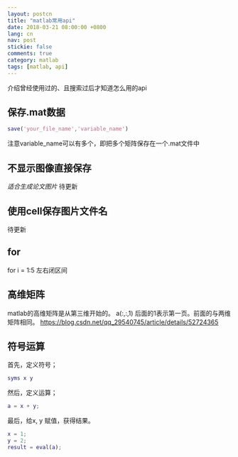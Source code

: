 ```yaml
---
layout: postcn
title: "matlab常用api"
date: 2018-03-21 08:00:00 +0800
lang: cn
nav: post
stickie: false
comments: true
category: matlab
tags: [matlab, api]
---
```



介绍曾经使用过的、且搜索过后才知道怎么用的api
<!-- more -->

## 保存.mat数据
```matlab
save('your_file_name','variable_name')
```
注意variable_name可以有多个，即把多个矩阵保存在一个.mat文件中

## 不显示图像直接保存

*适合生成论文图片*
待更新
## 使用cell保存图片文件名
待更新

## for
for i = 1:5
左右闭区间

## 高维矩阵 
matlab的高维矩阵是从第三维开始的。
a(:,:,1) 后面的1表示第一页。前面的与两维矩阵相同。
https://blog.csdn.net/qq_29540745/article/details/52724365

## 符号运算
首先，定义符号；
```matlab
syms x y
```
然后，定义运算；
```matlab
a = x + y;
```
最后，给x, y 赋值，获得结果。
```matlab
x = 1;
y = 2;
result = eval(a);
```